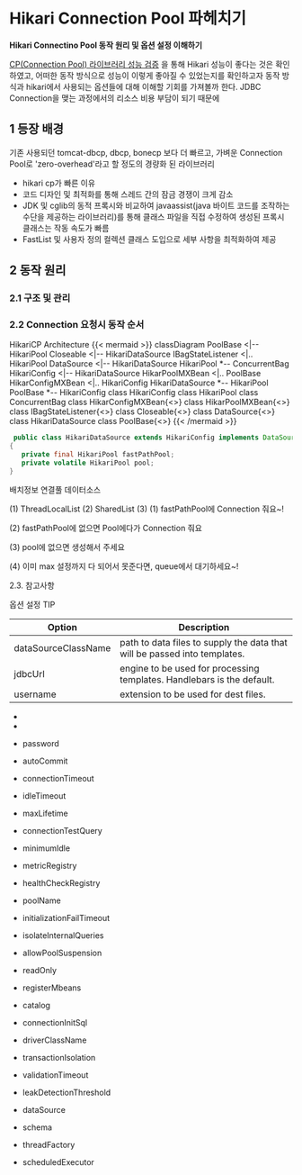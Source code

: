 # Hikari Connection Pool 파헤치기

**Hikari Connectino Pool 동작 원리 및 옵션 설정 이해하기**
<!--more-->
 [CP(Connection Pool) 라이브러리 성능 검증](/connection_pool_benchmark) 을 통해 Hikari 성능이 좋다는 것은 확인하였고, 어떠한 동작 방식으로 성능이 이렇게 좋아질 수 있었는지를 확인하고자 동작 방식과 hikari에서 사용되는 옵션들에 대해 이해할 기회를 가져볼까 한다.
 JDBC Connection을 맺는 과정에서의 리소스 비용 부담이 되기 때문에 


## 1 등장 배경
 기존 사용되던 tomcat-dbcp, dbcp, bonecp 보다 더 빠르고, 가벼운 Connection Pool로 'zero-overhead'라고 할 정도의 경량화 된 라이브러리

* hikari cp가 빠른 이유
* 코드 디자인 및 최적화를 통해 스레드 간의 잠금 경쟁이 크게 감소
* JDK 및 cglib의 동적 프록시와 비교하여 javaassist(java 바이트 코드를 조작하는 수단을 제공하는 라이브러리)를 통해 클래스 파일을 직접 수정하여 생성된 프록시 클래스는 작동 속도가 빠름
* FastList 및 사용자 정의 컬렉션 클래스 도입으로 세부 사항을 최적화하여 제공

## 2 동작 원리
### 2.1 구조 및 관리

### 2.2 Connection 요청시 동작 순서

HikariCP Architecture
{{< mermaid >}}
classDiagram
	PoolBase <|-- HikariPool
	Closeable <|-- HikariDataSource
	IBagStateListener <|.. HikariPool
	DataSource <|-- HikariDataSource
	HikariPool *-- ConcurrentBag
	HikariConfig <|-- HikariDataSource
	HikarPoolMXBean <|.. PoolBase
	HikarConfigMXBean <|.. HikariConfig
	HikariDataSource *-- HikariPool
	PoolBase *-- HikariConfig
	class HikariConfig
	class HikariPool
	class ConcurrentBag
	class HikarConfigMXBean{<<interface>>}
	class HikarPoolMXBean{<<interface>>}
	class IBagStateListener{<<interface>>}
	class Closeable{<<interface>>}
	class DataSource{<<interface>>}
	class HikariDataSource
	class PoolBase{<<abstract>>}
{{< /mermaid >}}

```java
 public class HikariDataSource extends HikariConfig implements DataSource, Closeable
{
   private final HikariPool fastPathPool;
   private volatile HikariPool pool;
}
```


배치정보
연결풀
데이터소스


(1) ThreadLocalList
(2) SharedList
(3) 
(1) fastPathPool에 Connection 줘요~!

(2) fastPathPool에 없으면 Pool에다가 Connection 줘요

(3) pool에 없으면 생성해서 주세요

(4) 이미 max 설정까지 다 되어서 못준다면, queue에서 대기하세요~!


2.3. 참고사항




옵션 설정 TIP

| Option | Description |
| ------ | ----------- |
| dataSourceClassName   | path to data files to supply the data that will be passed into templates. |
| jdbcUrl | engine to be used for processing templates. Handlebars is the default. |
| username  | extension to be used for dest files. |
	
* 
* 
* password

* autoCommit
* connectionTimeout
* idleTimeout
* maxLifetime
* connectionTestQuery
* minimumIdle
* metricRegistry
* healthCheckRegistry
* poolName

* initializationFailTimeout
* isolateInternalQueries
* allowPoolSuspension
* readOnly
* registerMbeans
* catalog
* connectionInitSql
* driverClassName
* transactionIsolation
* validationTimeout
* leakDetectionThreshold
* dataSource
* schema
* threadFactory
* scheduledExecutor

